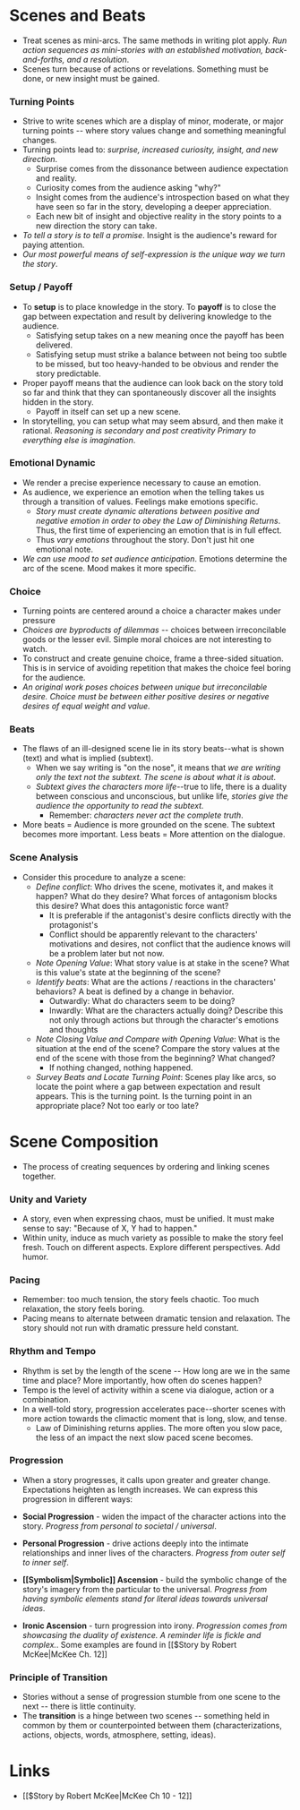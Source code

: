 # Scenes and Beats
* Treat scenes as mini-arcs. The same methods in writing plot apply. *Run action sequences as mini-stories with an established motivation, back-and-forths, and a resolution*.
* Scenes turn because of actions or revelations. Something must be done, or new insight must be gained. 
### Turning Points
* Strive to write scenes which are a display of minor, moderate, or major turning points -- where story values change and something meaningful changes.
* Turning points lead to: *surprise, increased curiosity, insight, and new direction*. 
	* Surprise comes from the dissonance between audience expectation and reality.
	* Curiosity comes from the audience asking "why?"
	* Insight comes from the audience's introspection based on what they have seen so far in the story, developing a deeper appreciation.
	* Each new bit of insight and objective reality in the story points to a new direction the story can take.
* *To tell a story is to tell a promise*. Insight is the audience's reward for paying attention.
* *Our most powerful means of self-expression is the unique way we turn the story*.

### Setup / Payoff
* To **setup** is to place knowledge in the story. To **payoff** is to close the gap between expectation and result by delivering knowledge to the audience.
	* Satisfying setup takes on a new meaning once the payoff has been delivered.
	* Satisfying setup must strike a balance between not being too subtle to be missed, but too heavy-handed to be obvious and render the story predictable.
* Proper payoff means that the audience can look back on the story told so far and think that they can spontaneously discover all the insights hidden in the story.
	* Payoff in itself can set up a new scene.
* In storytelling, you can setup what may seem absurd, and then make it rational. *Reasoning is secondary and post creativity Primary to everything else is imagination*.
### Emotional Dynamic
* We render a precise experience necessary to cause an emotion.
* As audience, we experience an emotion when the telling takes us through a transition of values. Feelings make emotions specific.
	* *Story must create dynamic alterations between positive and negative emotion in order to obey the Law of Diminishing Returns*. Thus, the first time of experiencing an emotion that is in full effect.
	* Thus *vary emotions* throughout the story. Don't just hit one emotional note.
* *We can use mood to set audience anticipation*. Emotions determine the arc of the scene. Mood makes it more specific.
### Choice
* Turning points are centered around a choice a character makes under pressure
* *Choices are byproducts of dilemmas* -- choices between irreconcilable goods or the lesser evil. Simple moral choices are not interesting to watch.
* To construct and create genuine choice, frame a three-sided situation. This is in service of avoiding repetition that makes the choice feel boring for the audience.
* *An original work poses choices between unique but irreconcilable desire. Choice must be between either positive desires or negative desires of equal weight and value.* 
### Beats
* The flaws of an ill-designed scene lie in its story beats--what is shown (text) and what is implied (subtext).
	* When we say writing is "on the nose", it means that *we are writing only the text not the subtext. The scene is about what it is about.* 
	* *Subtext gives the characters more life*--true to life, there is a duality between conscious and unconscious, but unlike life, *stories give the audience the opportunity to read the subtext.*
		* Remember: *characters never act the complete truth*.
* More beats = Audience is more grounded on the scene. The subtext becomes more important. Less beats = More attention on the dialogue.
### Scene Analysis
* Consider this procedure to analyze a scene:
	* *Define conflict*: Who drives the scene, motivates it, and makes it happen? What do they desire? What forces of antagonism blocks this desire? What does this antagonistic force want?
		* It is preferable if the antagonist's desire conflicts directly with the protagonist's
		* Conflict should be apparently relevant to the characters' motivations and desires, not conflict that the audience knows will be a problem later but not now.
	* *Note Opening Value*: What story value is at stake in the scene? What is this value's state at the beginning of the scene? 
	* *Identify beats*: What are the actions / reactions in the characters' behaviors? A beat is defined by a change in behavior. 
		* Outwardly: What do characters seem to be doing?
		* Inwardly: What are the characters actually doing? Describe this not only through actions but through the character's emotions and thoughts
	* *Note Closing Value and Compare with Opening Value*: What is the situation at the end of the scene? Compare the story values at the end of the scene with those from the beginning? What changed? 
		* If nothing changed, nothing happened. 
	* *Survey Beats and Locate Turning Point*: Scenes play like arcs, so locate the point where a gap between expectation and result appears. This is the turning point. Is the turning point in an appropriate place? Not too early or too late? 
# Scene Composition
* The process of creating sequences by ordering and linking scenes together.
### Unity and Variety
* A story, even when expressing chaos, must be unified. It must make sense to say: "Because of X, Y had to happen."
* Within unity, induce as much variety as possible to make the story feel fresh. Touch on different aspects. Explore different perspectives. Add humor.

### Pacing
* Remember: too much tension, the story feels chaotic. Too much relaxation, the story feels boring.
* Pacing means to alternate between dramatic tension and relaxation. The story should not run with dramatic pressure held constant. 

### Rhythm and Tempo
* Rhythm is set by the length of the scene -- How long are we in the same time and place? More importantly, how often do scenes happen? 
* Tempo is the level of activity within a scene via dialogue, action or a combination. 
* In a well-told story, progression accelerates pace--shorter scenes with more action towards the climactic moment that is long, slow, and tense. 
	* Law of Diminishing returns applies. The more often you  slow pace, the less of an impact the next slow paced scene becomes.

### Progression
* When a story progresses, it calls upon greater and greater change. Expectations heighten as length increases. We can express this progression in different ways: 

* **Social Progression** - widen the impact of the character actions into the story. *Progress from personal to societal / universal*. 
* **Personal Progression** - drive actions deeply into the intimate relationships and inner lives of the characters.  *Progress from outer self to inner self*. 
* **[[Symbolism|Symbolic]] Ascension** - build the symbolic change of the story's imagery from the particular to the universal. *Progress from having symbolic elements stand for literal ideas towards universal ideas*.  
* **Ironic Ascension** - turn progression into irony. *Progression comes from showcasing the duality of existence. A reminder life is fickle and complex.*.  Some examples are found in [[$Story by Robert McKee|McKee Ch. 12]]
### Principle of Transition
* Stories without a sense of progression stumble from one scene to the next -- there is little continuity.
* The **transition** is a hinge between two scenes -- something held in common by them or counterpointed between them (characterizations, actions, objects, words, atmosphere, setting, ideas).

# Links
* [[$Story by Robert McKee|McKee Ch 10 - 12]]